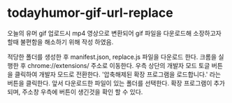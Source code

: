 # todayhumor-gif-url-replace

오늘의 유머 gif 업로드시 mp4 영상으로 변환되어 gif 파일을 다운로드해 소장하고자 할때 불편함을 해소하기 위해 작성 하였음.

적당한 폴더를 생성한 후 manifest.json, replace.js 파일을 다운로드 한다.
크롬을 실행한 후 chrome://extensions/ 주소로 이동한다.
우측 상단의 개발자 모드 토글 버튼을 클릭하여 개발자 모드로 전환한다.
'압축해제된 확장 프로그램을 로드합니다.' 라는 버튼을 클릭한다.
앞서 다운로드한 파일이 있는 폴더를 선택한다.
확장 프로그램이 추가 되며, 주소창 우측에 버튼이 생긴것을 확인 할 수 있다.
